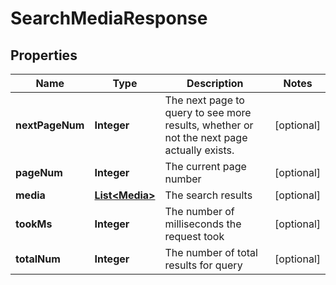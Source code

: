 
# SearchMediaResponse

## Properties
Name | Type | Description | Notes
------------ | ------------- | ------------- | -------------
**nextPageNum** | **Integer** | The next page to query to see more results, whether or not the next page actually exists. |  [optional]
**pageNum** | **Integer** | The current page number |  [optional]
**media** | [**List&lt;Media&gt;**](Media.md) | The search results |  [optional]
**tookMs** | **Integer** | The number of milliseconds the request took |  [optional]
**totalNum** | **Integer** | The number of total results for query |  [optional]




